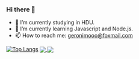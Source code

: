 ### Hi there 👋

<!--
**Megrax/Megrax** is a ✨ _special_ ✨ repository because its `README.md` (this file) appears on your GitHub profile.

Here are some ideas to get you started:

- 🔭 I’m currently working on ...
- 🌱 I’m currently learning ...
- 👯 I’m looking to collaborate on ...
- 🤔 I’m looking for help with ...
- 💬 Ask me about ...
- 📫 How to reach me: ...
- 😄 Pronouns: ...
- ⚡ Fun fact: ...
-->
- 🎒 I’m currently studying in HDU.
- 🌱 I’m currently learning Javascript and Node.js. 
- 📫 How to reach me:  geronimooo@foxmail.com

[![Top Langs](https://github-readme-stats.vercel.app/api/top-langs/?username=Megrax)](https://github.com/Megrax/github-readme-stats)
<a href="https://github.com/Megrax/github-readme-stats">
  <img align="center" src="https://github-readme-stats.vercel.app/api/pin/?username=Megrax&repo=github-readme-stats" />
</a>
<a href="https://github.com/Megrax/convoychat">
  <img align="center" src="https://github-readme-stats.vercel.app/api/pin/?username=Megrax&repo=convoychat" />
</a>
